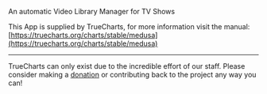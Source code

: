 An automatic Video Library Manager for TV Shows

This App is supplied by TrueCharts, for more information visit the manual: [https://truecharts.org/charts/stable/medusa](https://truecharts.org/charts/stable/medusa)

---

TrueCharts can only exist due to the incredible effort of our staff.
Please consider making a [donation](https://truecharts.org/sponsor) or contributing back to the project any way you can!
